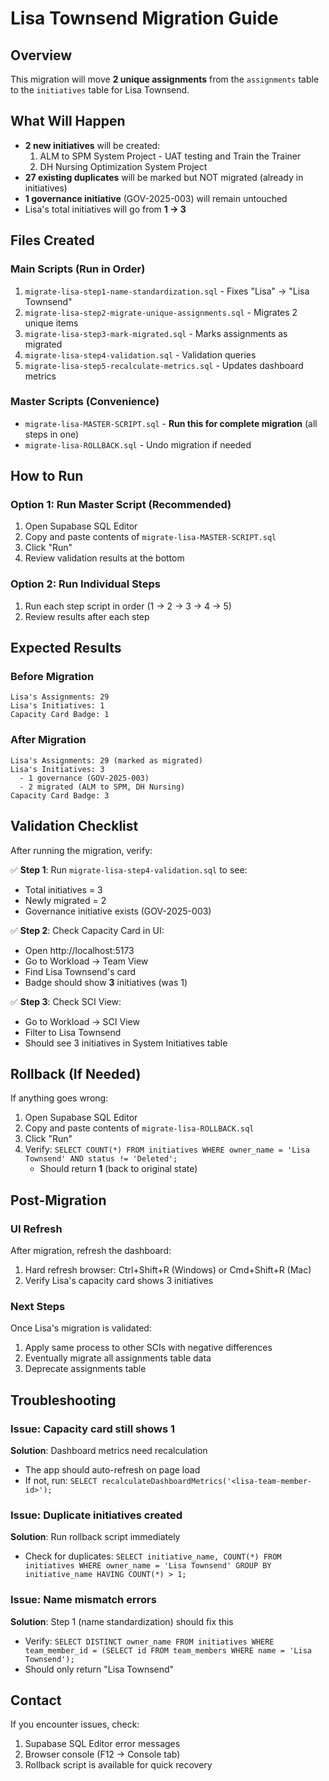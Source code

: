 # Lisa Townsend Migration Guide

## Overview
This migration will move **2 unique assignments** from the `assignments` table to the `initiatives` table for Lisa Townsend.

## What Will Happen
- **2 new initiatives** will be created:
  1. ALM to SPM System Project - UAT testing and Train the Trainer
  2. DH Nursing Optimization System Project
- **27 existing duplicates** will be marked but NOT migrated (already in initiatives)
- **1 governance initiative** (GOV-2025-003) will remain untouched
- Lisa's total initiatives will go from **1 → 3**

## Files Created

### Main Scripts (Run in Order)
1. `migrate-lisa-step1-name-standardization.sql` - Fixes "Lisa" → "Lisa Townsend"
2. `migrate-lisa-step2-migrate-unique-assignments.sql` - Migrates 2 unique items
3. `migrate-lisa-step3-mark-migrated.sql` - Marks assignments as migrated
4. `migrate-lisa-step4-validation.sql` - Validation queries
5. `migrate-lisa-step5-recalculate-metrics.sql` - Updates dashboard metrics

### Master Scripts (Convenience)
- `migrate-lisa-MASTER-SCRIPT.sql` - **Run this for complete migration** (all steps in one)
- `migrate-lisa-ROLLBACK.sql` - Undo migration if needed

## How to Run

### Option 1: Run Master Script (Recommended)
1. Open Supabase SQL Editor
2. Copy and paste contents of `migrate-lisa-MASTER-SCRIPT.sql`
3. Click "Run"
4. Review validation results at the bottom

### Option 2: Run Individual Steps
1. Run each step script in order (1 → 2 → 3 → 4 → 5)
2. Review results after each step

## Expected Results

### Before Migration
```
Lisa's Assignments: 29
Lisa's Initiatives: 1
Capacity Card Badge: 1
```

### After Migration
```
Lisa's Assignments: 29 (marked as migrated)
Lisa's Initiatives: 3
  - 1 governance (GOV-2025-003)
  - 2 migrated (ALM to SPM, DH Nursing)
Capacity Card Badge: 3
```

## Validation Checklist

After running the migration, verify:

✅ **Step 1**: Run `migrate-lisa-step4-validation.sql` to see:
- Total initiatives = 3
- Newly migrated = 2
- Governance initiative exists (GOV-2025-003)

✅ **Step 2**: Check Capacity Card in UI:
- Open http://localhost:5173
- Go to Workload → Team View
- Find Lisa Townsend's card
- Badge should show **3** initiatives (was 1)

✅ **Step 3**: Check SCI View:
- Go to Workload → SCI View
- Filter to Lisa Townsend
- Should see 3 initiatives in System Initiatives table

## Rollback (If Needed)

If anything goes wrong:
1. Open Supabase SQL Editor
2. Copy and paste contents of `migrate-lisa-ROLLBACK.sql`
3. Click "Run"
4. Verify: `SELECT COUNT(*) FROM initiatives WHERE owner_name = 'Lisa Townsend' AND status != 'Deleted';`
   - Should return **1** (back to original state)

## Post-Migration

### UI Refresh
After migration, refresh the dashboard:
1. Hard refresh browser: Ctrl+Shift+R (Windows) or Cmd+Shift+R (Mac)
2. Verify Lisa's capacity card shows 3 initiatives

### Next Steps
Once Lisa's migration is validated:
1. Apply same process to other SCIs with negative differences
2. Eventually migrate all assignments table data
3. Deprecate assignments table

## Troubleshooting

### Issue: Capacity card still shows 1
**Solution**: Dashboard metrics need recalculation
- The app should auto-refresh on page load
- If not, run: `SELECT recalculateDashboardMetrics('<lisa-team-member-id>');`

### Issue: Duplicate initiatives created
**Solution**: Run rollback script immediately
- Check for duplicates: `SELECT initiative_name, COUNT(*) FROM initiatives WHERE owner_name = 'Lisa Townsend' GROUP BY initiative_name HAVING COUNT(*) > 1;`

### Issue: Name mismatch errors
**Solution**: Step 1 (name standardization) should fix this
- Verify: `SELECT DISTINCT owner_name FROM initiatives WHERE team_member_id = (SELECT id FROM team_members WHERE name = 'Lisa Townsend');`
- Should only return "Lisa Townsend"

## Contact
If you encounter issues, check:
1. Supabase SQL Editor error messages
2. Browser console (F12 → Console tab)
3. Rollback script is available for quick recovery
